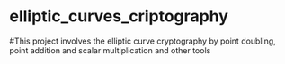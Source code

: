 # elliptic_curves_criptography
#This project involves the elliptic curve cryptography by point doubling, point addition and scalar multiplication and other tools
